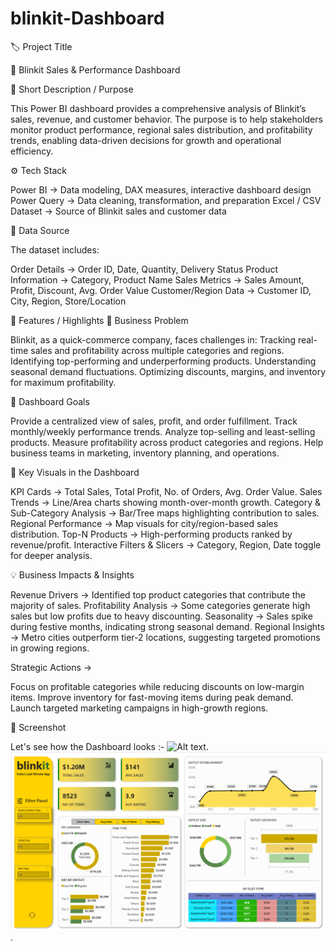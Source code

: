 # blinkit-Dashboard

🏷️ Project Title

🛒 Blinkit Sales & Performance Dashboard

📝 Short Description / Purpose

This Power BI dashboard provides a comprehensive analysis of Blinkit’s sales, revenue, and customer behavior.
The purpose is to help stakeholders monitor product performance, regional sales distribution, and profitability trends, enabling data-driven decisions for growth and operational efficiency.

⚙️ Tech Stack

Power BI → Data modeling, DAX measures, interactive dashboard design
Power Query → Data cleaning, transformation, and preparation
Excel / CSV Dataset → Source of Blinkit sales and customer data

📂 Data Source

The dataset includes:

Order Details → Order ID, Date, Quantity, Delivery Status
Product Information → Category, Product Name
Sales Metrics → Sales Amount, Profit, Discount, Avg. Order Value
Customer/Region Data → Customer ID, City, Region, Store/Location

🌟 Features / Highlights
🔎 Business Problem

Blinkit, as a quick-commerce company, faces challenges in:
Tracking real-time sales and profitability across multiple categories and regions.
Identifying top-performing and underperforming products.
Understanding seasonal demand fluctuations.
Optimizing discounts, margins, and inventory for maximum profitability.

🎯 Dashboard Goals

Provide a centralized view of sales, profit, and order fulfillment.
Track monthly/weekly performance trends.
Analyze top-selling and least-selling products.
Measure profitability across product categories and regions.
Help business teams in marketing, inventory planning, and operations.

📌 Key Visuals in the Dashboard

KPI Cards → Total Sales, Total Profit, No. of Orders, Avg. Order Value.
Sales Trends → Line/Area charts showing month-over-month growth.
Category & Sub-Category Analysis → Bar/Tree maps highlighting contribution to sales.
Regional Performance → Map visuals for city/region-based sales distribution.
Top-N Products → High-performing products ranked by revenue/profit.
Interactive Filters & Slicers → Category, Region, Date toggle for deeper analysis.

💡 Business Impacts & Insights

Revenue Drivers → Identified top product categories that contribute the majority of sales.
Profitability Analysis → Some categories generate high sales but low profits due to heavy discounting.
Seasonality → Sales spike during festive months, indicating strong seasonal demand.
Regional Insights → Metro cities outperform tier-2 locations, suggesting targeted promotions in growing regions.

Strategic Actions →

Focus on profitable categories while reducing discounts on low-margin items.
Improve inventory for fast-moving items during peak demand.
Launch targeted marketing campaigns in high-growth regions.

📸 Screenshot

Let's see how the Dashboard looks :- ![Alt text](https://github.com/username/repo/assets/image.png).
![Dashboard Preview](https://github.com/saptarshi321/blinkit-Dashboard/blob/main/Blinkit%20Dashboard.png).
